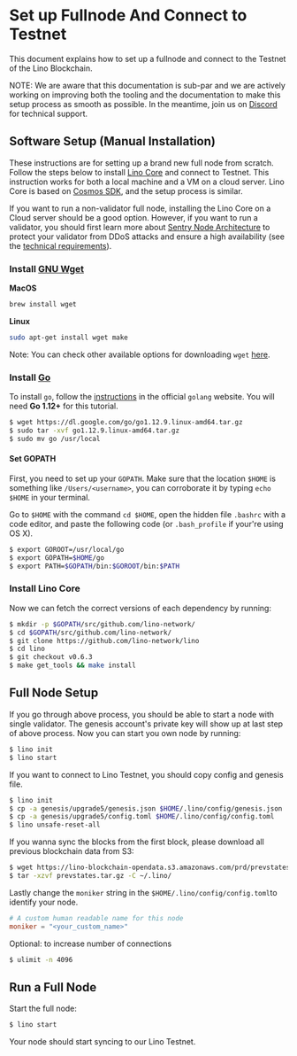 # Set up Fullnode And Connect to Testnet

This document explains how to set up a fullnode and connect to the Testnet of the Lino Blockchain.

NOTE: We are aware that this documentation is sub-par and we are actively working on improving both the tooling and the documentation to make this setup process as smooth as possible. In the meantime, join us on [Discord](https://discord.gg/TUxp3ww) for technical support.

## Software Setup (Manual Installation)

These instructions are for setting up a brand new full node from scratch. Follow the steps below to install [Lino Core](https://github.com/lino-network/lino) and connect to Testnet. This instruction works for both a local machine and a VM on a cloud server. Lino Core is based on [Cosmos SDK](https://github.com/cosmos/cosmos-sdk), and the setup process is similar.

If you want to run a non-validator full node, installing the Lino Core on a Cloud server should be a good option. However, if you want to run a validator, you should first learn more about [Sentry Node Architecture](https://github.com/cosmos/cosmos/blob/master/VALIDATORS_FAQ.md#how-can-validators-protect-themselves-from-denial-of-service-attacks) to protect your validator from DDoS attacks and ensure a high availability (see the [technical requirements](https://github.com/cosmos/cosmos/blob/master/VALIDATORS_FAQ.md#technical-requirements)).

### Install [GNU Wget](https://www.gnu.org/software/wget/)

**MacOS**

```bash
brew install wget
```

**Linux**

```bash
sudo apt-get install wget make
```

Note: You can check other available options for downloading `wget` [here](https://www.gnu.org/software/wget/faq.html#download).


### Install [Go](https://golang.org/)

To install `go`, follow the [instructions](https://golang.org/doc/install) in the official `golang` website. You will need **Go 1.12+** for this tutorial.

```bash
$ wget https://dl.google.com/go/go1.12.9.linux-amd64.tar.gz
$ sudo tar -xvf go1.12.9.linux-amd64.tar.gz
$ sudo mv go /usr/local
```

#### Set GOPATH

First, you need to set up your `GOPATH`. Make sure that the location `$HOME` is something like `/Users/<username>`, you can corroborate it by typing `echo $HOME` in your terminal.

Go to `$HOME` with the command `cd $HOME`, open the hidden file `.bashrc` with a code editor, and paste the following code \(or `.bash_profile` if your're using OS X\).

```bash
$ export GOROOT=/usr/local/go
$ export GOPATH=$HOME/go
$ export PATH=$GOPATH/bin:$GOROOT/bin:$PATH
```

### Install Lino Core

Now we can fetch the correct versions of each dependency by running:

```bash
$ mkdir -p $GOPATH/src/github.com/lino-network/
$ cd $GOPATH/src/github.com/lino-network/
$ git clone https://github.com/lino-network/lino
$ cd lino
$ git checkout v0.6.3
$ make get_tools && make install
```


## Full Node Setup

If you go through above process, you should be able to start a node with single validator. The genesis account's private key will show up at last step of above process. Now you can start you own node by running:

```bash
$ lino init
$ lino start
```

If you want to connect to Lino Testnet, you should copy config and genesis file.

```bash
$ lino init
$ cp -a genesis/upgrade5/genesis.json $HOME/.lino/config/genesis.json
$ cp -a genesis/upgrade5/config.toml $HOME/.lino/config/config.toml
$ lino unsafe-reset-all
```

If you wanna sync the blocks from the first block, please download all previous blockchain data from S3:

```bash
$ wget https://lino-blockchain-opendata.s3.amazonaws.com/prd/prevstates.tar.gz
$ tar -xzvf prevstates.tar.gz -C ~/.lino/
```

Lastly change the `moniker` string in the `$HOME/.lino/config/config.toml`to identify your node.

```toml
# A custom human readable name for this node
moniker = "<your_custom_name>"
```

Optional: to increase number of connections

```bash
$ ulimit -n 4096
```

## Run a Full Node

Start the full node:

```bash
$ lino start
```
Your node should start syncing to our Lino Testnet.

